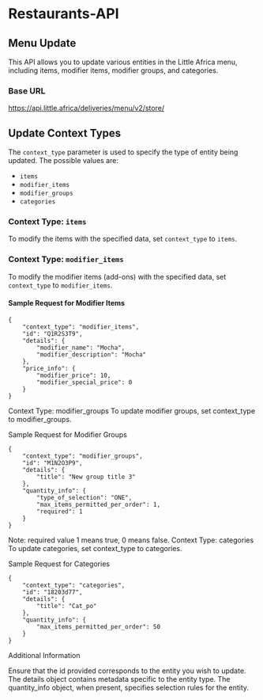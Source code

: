 # Restaurants-API


## Menu Update
This API allows you to update various entities in the Little Africa menu, including items, modifier items, modifier groups, and categories.

### Base URL

https://api.little.africa/deliveries/menu/v2/store/

## Update Context Types

The `context_type` parameter is used to specify the type of entity being updated. The possible values are:

- `items`
- `modifier_items`
- `modifier_groups`
- `categories`

### Context Type: `items`

To modify the items with the specified data, set `context_type` to `items`.

### Context Type: `modifier_items`

To modify the modifier items (add-ons) with the specified data, set `context_type` to `modifier_items`.

#### Sample Request for Modifier Items

```
{
    "context_type": "modifier_items",
    "id": "Q1R2S3T9",
    "details": {
        "modifier_name": "Mocha",
        "modifier_description": "Mocha"
    },
    "price_info": {
        "modifier_price": 10,
        "modifier_special_price": 0
    }
}
```
Context Type: modifier_groups
To update modifier groups, set context_type to modifier_groups.

Sample Request for Modifier Groups
```
{
    "context_type": "modifier_groups",
    "id": "M1N2O3P9",
    "details": {
        "title": "New group title 3"
    },
    "quantity_info": {
        "type_of_selection": "ONE",
        "max_items_permitted_per_order": 1,
        "required": 1
    }
}
```

Note: required value 1 means true, 0 means false.
Context Type: categories
To update categories, set context_type to categories.

Sample Request for Categories


```
{
    "context_type": "categories",
    "id": "18203d77",
    "details": {
        "title": "Cat_po"
    },
    "quantity_info": {
        "max_items_permitted_per_order": 50
    }
}

```


Additional Information

Ensure that the id provided corresponds to the entity you wish to update.
The details object contains metadata specific to the entity type.
The quantity_info object, when present, specifies selection rules for the entity.



